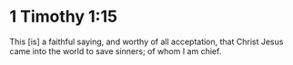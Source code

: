# 1 Timothy 1:15

This [is] a faithful saying, and worthy of all acceptation, that Christ Jesus came into the world to save sinners; of whom I am chief.
